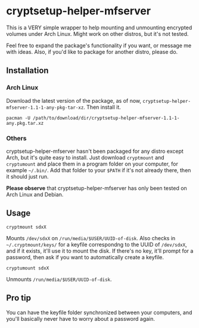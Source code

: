 # cryptsetup-helper-mfserver

This is a VERY simple wrapper to help mounting and unmounting encrypted volumes under Arch Linux. Might work on other distros, but it's not tested. 

Feel free to expand the package's functionality if you want, or message me with ideas. Also, if you'd like to package for another distro, please do. 

## Installation

### Arch Linux

Download the latest version of the package, as of now, `cryptsetup-helper-mfserver-1.1-1-any-pkg-tar-xz`. Then install it. 

    pacman -U /path/to/download/dir/cryptsetup-helper-mfserver-1.1-1-any.pkg.tar.xz

### Others

cryptsetup-helper-mfserver hasn't been packaged for any distro except Arch, but it's quite easy to install. Just download `cryptmount` and `cryptumount` and place them in a program folder on your computer, for example `~/.bin/`. Add that folder to your `$PATH` if it's not already there, then it should just run. 

**Please observe** that cryptsetup-helper-mfserver has only been tested on Arch Linux and Debian. 

## Usage

    cryptmount sdxX

Mounts `/dev/sdxX` on `/run/media/$USER/UUID-of-disk`. Also checks in `~/.cryptmount/keys/` for a keyfile correspondng to the UUID of `/dev/sdxX`, and if it exists, it'll use it to mount the disk. If there's no key, it'll prompt for a password, then ask if you want to automatically create a keyfile. 

    cryptumount sdxX

Unmounts `/run/media/$USER/UUID-of-disk`. 

## Pro tip

You can have the keyfile folder synchronized between your computers, and you'll basically never have to worry about a password again. 
